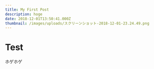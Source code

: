```yaml
---
title: My First Post
description: hoge
date: 2018-12-01T13:50:41.000Z
thumbnail: /images/uploads/スクリーンショット-2018-12-01-23.24.49.png
---
```

# Test

ホゲホゲ
